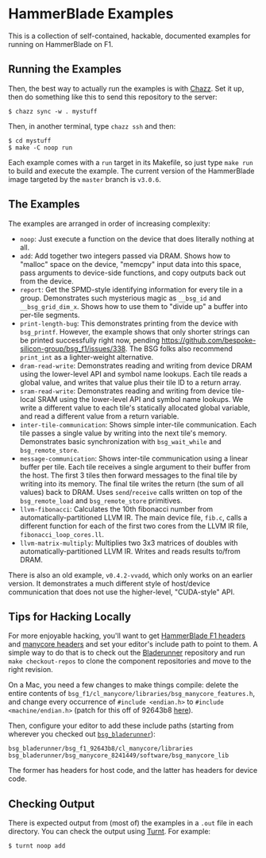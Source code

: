 HammerBlade Examples
====================

This is a collection of self-contained, hackable, documented examples for running on HammerBlade on F1.


Running the Examples
--------------------

Then, the best way to actually run the examples is with [Chazz][].
Set it up, then do something like this to send this repository to the server:

    $ chazz sync -w . mystuff

Then, in another terminal, type `chazz ssh` and then:

    $ cd mystuff
    $ make -C noop run

Each example comes with a `run` target in its Makefile, so just type `make run` to build and execute the example.
The current version of the HammerBlade image targeted by the `master` branch is `v3.0.6`.

[chazz]: https://github.com/cucapra/chazz


The Examples
------------

The examples are arranged in order of increasing complexity:

- `noop`: Just execute a function on the device that does literally nothing at all.
- `add`: Add together two integers passed via DRAM. Shows how to "malloc" space on the device, "memcpy" input data into this space, pass arguments to device-side functions, and copy outputs back out from the device.
- `report`: Get the SPMD-style identifying information for every tile in a group. Demonstrates such mysterious magic as `__bsg_id` and `__bsg_grid_dim_x`. Shows how to use them to "divide up" a buffer into per-tile segments.
- `print-length-bug`: This demonstrates printing from the device with `bsg_printf`. However, the example shows that only shorter strings can be printed successfully right now, pending https://github.com/bespoke-silicon-group/bsg_f1/issues/338. The BSG folks also recommend `print_int` as a lighter-weight alternative.
- `dram-read-write`: Demonstrates reading and writing from device DRAM using the lower-level API and symbol name lookups. Each tile reads a global value, and writes that value plus their tile ID to a return array.
- `sram-read-write`: Demonstrates reading and writing from device tile-local SRAM using the lower-level API and symbol name lookups. We write a different value to each tile's statically allocated global variable, and read a different value from a return variable.
- `inter-tile-communication`: Shows simple inter-tile communication. Each tile passes a single value by writing into the next tile's memory. Demonstrates basic synchronization with `bsg_wait_while` and `bsg_remote_store`. 
- `message-communication`: Shows inter-tile communication using a linear buffer per tile. Each tile receives a single argument to their buffer from the host. The first 3 tiles then forward messages to the final tile by writing into its memory. The final tile writes the return (the sum of all values) back to DRAM. Uses `send`/`receive` calls written on top of the `bsg_remote_load` and `bsg_remote_store` primitives.
- `llvm-fibonacci`: Calculates the 10th fibonacci number from automatically-partitioned LLVM IR. The main device file, `fib.c`, calls a different function for each of the first two cores from the LLVM IR file, `fibonacci_loop_cores.ll`.
- `llvm-matrix-multiply`: Multiplies two 3x3 matrices of doubles with automatically-partitioned LLVM IR. Writes and reads results to/from DRAM. 

There is also an old example, `v0.4.2-vvadd`, which only works on an earlier version. It demonstrates a much different style of host/device communication that does not use the higher-level, "CUDA-style" API.


Tips for Hacking Locally
------------------------

For more enjoyable hacking, you'll want to get [HammerBlade F1 headers][hbf1lib] and [manycore headers][mclib] and set your editor's include path to point to them.
A simple way to do that is to check out the [Bladerunner][] repository and run `make checkout-repos` to clone the component repositories and move to the right revision.

On a Mac, you need a few changes to make things compile: delete the entire contents of `bsg_f1/cl_manycore/libraries/bsg_manycore_features.h`, and change every occurrence of `#include <endian.h>` to `#include <machine/endian.h>` (patch for this off of 92643b8 [here][bsg_f1_macos_patch]).

Then, configure your editor to add these include paths (starting from wherever you checked out [`bsg_bladerunner`][bladerunner]):

    bsg_bladerunner/bsg_f1_92643b8/cl_manycore/libraries
    bsg_bladerunner/bsg_manycore_8241449/software/bsg_manycore_lib

The former has headers for host code, and the latter has headers for device code.

[hbf1lib]: https://github.com/bespoke-silicon-group/bsg_f1/tree/master/cl_manycore/libraries
[mclib]: https://github.com/bespoke-silicon-group/bsg_manycore/tree/master/software/bsg_manycore_lib
[bsg_f1_macos_patch]: https://gist.github.com/avanhatt/d6df1eb375486f8aee9f8a74e8303168
[bladerunner]: https://github.com/bespoke-silicon-group/bsg_bladerunner


Checking Output
---------------

There is expected output from (most of) the examples in a `.out` file in each directory.
You can check the output using [Turnt][].
For example:

    $ turnt noop add

[turnt]: https://github.com/cucapra/turnt
